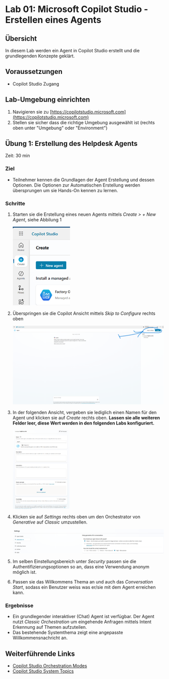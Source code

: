 # Lab 01: Microsoft Copilot Studio - Erstellen eines Agents

## Übersicht
In diesem Lab werden ein Agent in Copilot Studio erstellt und die grundlegenden Konzepte geklärt.

## Voraussetzungen
- Copilot Studio Zugang

## Lab-Umgebung einrichten
1. Navigieren sie zu [https://copilotstudio.microsoft.com](https://copilotstudio.microsoft.com)
2. Stellen sie sicher dass die richtige Umgebung ausgewählt ist (rechts oben unter "Umgebung" oder "Environment")

## Übung 1: Erstellung des Helpdesk Agents
Zeit: 30 min
### Ziel
- Teilnehmer kennen die Grundlagen der Agent Erstellung und dessen Optionen. Die Optionen zur Automatischen Erstellung werden übersprungen um sie Hands-On kennen zu lernen.

### Schritte
1. Starten sie die Erstellung eines neuen Agents mittels *Create > + New Agent*, siehe Abbilung 1

    <img src="../img/M01_Basics_NewAgent0.png" alt="Agent-Erstellung starten" height="250"/>

2. Überspringen sie die Copilot Ansicht mittels *Skip to Configure* rechts oben

    <img src="../img/M01_Basics_NewAgent.png" alt="Agent-Erstellung Schritt 2" height="250"/>

3. In der folgenden Ansicht, vergeben sie lediglich einen Namen für den Agent und klicken sie auf *Create* rechts oben. **Lassen sie alle weiteren Felder leer, diese Wert werden in den folgenden Labs konfiguriert.**

    <img src="../img/M01_Basics_NewAgentStep2.png" alt="Agent-Erstellung Schritt 2" height="250"/>

4. Klicken sie auf *Settings* rechts oben um den Orchestrator von *Generative* auf *Classic* umzustellen.

    <img src="../img/M01_Basics_NewAgentStep_SwitchToClassic.png" alt >

5. Im selben Einstellungsbereich unter *Security* passen sie die Authentifizierungsoptionen so an, dass eine Verwendung anonym möglich ist.

6. Passen sie das Willkommens Thema an und auch das *Conversation Start*, sodass ein Benutzer weiss was er/sie mit dem Agent erreichen kann.

### Ergebnisse
- Ein grundlegender interaktiver (Chat) Agent ist verfügbar. Der Agent nutzt *Classic Orchestration* um eingehende Anfragen mittels Intent Erkennung auf Themen aufzuteilen.
- Das bestehende Systemthema zeigt eine angepasste Willkommensnachricht an.

## Weiterführende Links
- [Copilot Studio Orchestration Modes](https://learn.microsoft.com/en-us/microsoft-copilot-studio/advanced-generative-actions)
- [Copilot Studio System Topics](https://learn.microsoft.com/en-us/microsoft-copilot-studio/authoring-system-topics?tabs=webApp)
